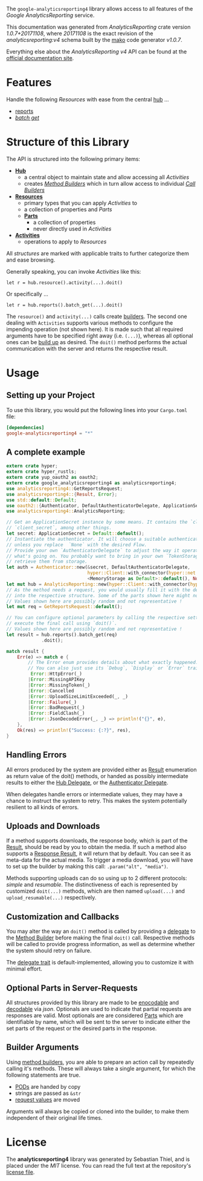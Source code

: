 <!---
DO NOT EDIT !
This file was generated automatically from 'src/mako/api/README.md.mako'
DO NOT EDIT !
-->
The `google-analyticsreporting4` library allows access to all features of the *Google AnalyticsReporting* service.

This documentation was generated from *AnalyticsReporting* crate version *1.0.7+20171108*, where *20171108* is the exact revision of the *analyticsreporting:v4* schema built by the [mako](http://www.makotemplates.org/) code generator *v1.0.7*.

Everything else about the *AnalyticsReporting* *v4* API can be found at the
[official documentation site](https://developers.google.com/analytics/devguides/reporting/core/v4/).
# Features

Handle the following *Resources* with ease from the central [hub](https://docs.rs/google-analyticsreporting4/1.0.7+20171108/google_analyticsreporting4/struct.AnalyticsReporting.html) ... 

* [reports](https://docs.rs/google-analyticsreporting4/1.0.7+20171108/google_analyticsreporting4/struct.Report.html)
 * [*batch get*](https://docs.rs/google-analyticsreporting4/1.0.7+20171108/google_analyticsreporting4/struct.ReportBatchGetCall.html)




# Structure of this Library

The API is structured into the following primary items:

* **[Hub](https://docs.rs/google-analyticsreporting4/1.0.7+20171108/google_analyticsreporting4/struct.AnalyticsReporting.html)**
    * a central object to maintain state and allow accessing all *Activities*
    * creates [*Method Builders*](https://docs.rs/google-analyticsreporting4/1.0.7+20171108/google_analyticsreporting4/trait.MethodsBuilder.html) which in turn
      allow access to individual [*Call Builders*](https://docs.rs/google-analyticsreporting4/1.0.7+20171108/google_analyticsreporting4/trait.CallBuilder.html)
* **[Resources](https://docs.rs/google-analyticsreporting4/1.0.7+20171108/google_analyticsreporting4/trait.Resource.html)**
    * primary types that you can apply *Activities* to
    * a collection of properties and *Parts*
    * **[Parts](https://docs.rs/google-analyticsreporting4/1.0.7+20171108/google_analyticsreporting4/trait.Part.html)**
        * a collection of properties
        * never directly used in *Activities*
* **[Activities](https://docs.rs/google-analyticsreporting4/1.0.7+20171108/google_analyticsreporting4/trait.CallBuilder.html)**
    * operations to apply to *Resources*

All *structures* are marked with applicable traits to further categorize them and ease browsing.

Generally speaking, you can invoke *Activities* like this:

```Rust,ignore
let r = hub.resource().activity(...).doit()
```

Or specifically ...

```ignore
let r = hub.reports().batch_get(...).doit()
```

The `resource()` and `activity(...)` calls create [builders][builder-pattern]. The second one dealing with `Activities` 
supports various methods to configure the impending operation (not shown here). It is made such that all required arguments have to be 
specified right away (i.e. `(...)`), whereas all optional ones can be [build up][builder-pattern] as desired.
The `doit()` method performs the actual communication with the server and returns the respective result.

# Usage

## Setting up your Project

To use this library, you would put the following lines into your `Cargo.toml` file:

```toml
[dependencies]
google-analyticsreporting4 = "*"
```

## A complete example

```Rust
extern crate hyper;
extern crate hyper_rustls;
extern crate yup_oauth2 as oauth2;
extern crate google_analyticsreporting4 as analyticsreporting4;
use analyticsreporting4::GetReportsRequest;
use analyticsreporting4::{Result, Error};
use std::default::Default;
use oauth2::{Authenticator, DefaultAuthenticatorDelegate, ApplicationSecret, MemoryStorage};
use analyticsreporting4::AnalyticsReporting;

// Get an ApplicationSecret instance by some means. It contains the `client_id` and 
// `client_secret`, among other things.
let secret: ApplicationSecret = Default::default();
// Instantiate the authenticator. It will choose a suitable authentication flow for you, 
// unless you replace  `None` with the desired Flow.
// Provide your own `AuthenticatorDelegate` to adjust the way it operates and get feedback about 
// what's going on. You probably want to bring in your own `TokenStorage` to persist tokens and
// retrieve them from storage.
let auth = Authenticator::new(&secret, DefaultAuthenticatorDelegate,
                              hyper::Client::with_connector(hyper::net::HttpsConnector::new(hyper_rustls::TlsClient::new())),
                              <MemoryStorage as Default>::default(), None);
let mut hub = AnalyticsReporting::new(hyper::Client::with_connector(hyper::net::HttpsConnector::new(hyper_rustls::TlsClient::new())), auth);
// As the method needs a request, you would usually fill it with the desired information
// into the respective structure. Some of the parts shown here might not be applicable !
// Values shown here are possibly random and not representative !
let mut req = GetReportsRequest::default();

// You can configure optional parameters by calling the respective setters at will, and
// execute the final call using `doit()`.
// Values shown here are possibly random and not representative !
let result = hub.reports().batch_get(req)
             .doit();

match result {
    Err(e) => match e {
        // The Error enum provides details about what exactly happened.
        // You can also just use its `Debug`, `Display` or `Error` traits
         Error::HttpError(_)
        |Error::MissingAPIKey
        |Error::MissingToken(_)
        |Error::Cancelled
        |Error::UploadSizeLimitExceeded(_, _)
        |Error::Failure(_)
        |Error::BadRequest(_)
        |Error::FieldClash(_)
        |Error::JsonDecodeError(_, _) => println!("{}", e),
    },
    Ok(res) => println!("Success: {:?}", res),
}

```
## Handling Errors

All errors produced by the system are provided either as [Result](https://docs.rs/google-analyticsreporting4/1.0.7+20171108/google_analyticsreporting4/enum.Result.html) enumeration as return value of 
the doit() methods, or handed as possibly intermediate results to either the 
[Hub Delegate](https://docs.rs/google-analyticsreporting4/1.0.7+20171108/google_analyticsreporting4/trait.Delegate.html), or the [Authenticator Delegate](https://docs.rs/yup-oauth2/*/yup_oauth2/trait.AuthenticatorDelegate.html).

When delegates handle errors or intermediate values, they may have a chance to instruct the system to retry. This 
makes the system potentially resilient to all kinds of errors.

## Uploads and Downloads
If a method supports downloads, the response body, which is part of the [Result](https://docs.rs/google-analyticsreporting4/1.0.7+20171108/google_analyticsreporting4/enum.Result.html), should be
read by you to obtain the media.
If such a method also supports a [Response Result](https://docs.rs/google-analyticsreporting4/1.0.7+20171108/google_analyticsreporting4/trait.ResponseResult.html), it will return that by default.
You can see it as meta-data for the actual media. To trigger a media download, you will have to set up the builder by making
this call: `.param("alt", "media")`.

Methods supporting uploads can do so using up to 2 different protocols: 
*simple* and *resumable*. The distinctiveness of each is represented by customized 
`doit(...)` methods, which are then named `upload(...)` and `upload_resumable(...)` respectively.

## Customization and Callbacks

You may alter the way an `doit()` method is called by providing a [delegate](https://docs.rs/google-analyticsreporting4/1.0.7+20171108/google_analyticsreporting4/trait.Delegate.html) to the 
[Method Builder](https://docs.rs/google-analyticsreporting4/1.0.7+20171108/google_analyticsreporting4/trait.CallBuilder.html) before making the final `doit()` call. 
Respective methods will be called to provide progress information, as well as determine whether the system should 
retry on failure.

The [delegate trait](https://docs.rs/google-analyticsreporting4/1.0.7+20171108/google_analyticsreporting4/trait.Delegate.html) is default-implemented, allowing you to customize it with minimal effort.

## Optional Parts in Server-Requests

All structures provided by this library are made to be [enocodable](https://docs.rs/google-analyticsreporting4/1.0.7+20171108/google_analyticsreporting4/trait.RequestValue.html) and 
[decodable](https://docs.rs/google-analyticsreporting4/1.0.7+20171108/google_analyticsreporting4/trait.ResponseResult.html) via *json*. Optionals are used to indicate that partial requests are responses 
are valid.
Most optionals are are considered [Parts](https://docs.rs/google-analyticsreporting4/1.0.7+20171108/google_analyticsreporting4/trait.Part.html) which are identifiable by name, which will be sent to 
the server to indicate either the set parts of the request or the desired parts in the response.

## Builder Arguments

Using [method builders](https://docs.rs/google-analyticsreporting4/1.0.7+20171108/google_analyticsreporting4/trait.CallBuilder.html), you are able to prepare an action call by repeatedly calling it's methods.
These will always take a single argument, for which the following statements are true.

* [PODs][wiki-pod] are handed by copy
* strings are passed as `&str`
* [request values](https://docs.rs/google-analyticsreporting4/1.0.7+20171108/google_analyticsreporting4/trait.RequestValue.html) are moved

Arguments will always be copied or cloned into the builder, to make them independent of their original life times.

[wiki-pod]: http://en.wikipedia.org/wiki/Plain_old_data_structure
[builder-pattern]: http://en.wikipedia.org/wiki/Builder_pattern
[google-go-api]: https://github.com/google/google-api-go-client

# License
The **analyticsreporting4** library was generated by Sebastian Thiel, and is placed 
under the *MIT* license.
You can read the full text at the repository's [license file][repo-license].

[repo-license]: https://github.com/Byron/google-apis-rsblob/master/LICENSE.md
